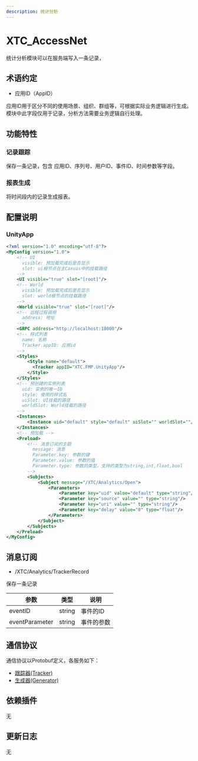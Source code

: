 ```yaml
---
description: 统计分析
---
```


# XTC\_AccessNet

统计分析模块可以在服务端写入一条记录，

## 术语约定

* 应用ID（AppID）

应用ID用于区分不同的使用场景、组织、群组等，可根据实际业务逻辑进行生成。模块中此字段仅用于记录，分析方法需要业务逻辑自行处理。


## 功能特性

### 记录跟踪

保存一条记录，包含 应用ID、序列号、用户ID、事件ID、时间参数等字段。

### 报表生成

将时间段内的记录生成报表。

## 配置说明

### UnityApp

```xml
<?xml version="1.0" encoding="utf-8"?>
<MyConfig version="1.0">
    <!-- UI 
      visible: 预加载完成后是否显示
      slot: ui根节点在主Canvas中的挂载路径
    -->
    <UI visible="true" slot="[root]"/>
    <!-- World
      visible: 预加载完成后是否显示
      slot: world根节点的挂载路径
    -->
    <World visible="true" slot="[root]"/>
    <!-- 远程过程调用
      address: 地址
    -->
    <GRPC address="http://localhost:18000"/>
    <!-- 样式列表
      name: 名称
      Tracker.appID: 应用id
    -->
    <Styles>
        <Style name="default">
          <Tracker appID="XTC.FMP.UnityApp"/>
        </Style>
    </Styles>
    <!-- 预创建的实例列表
      uid: 实例的唯一ID
      style: 使用的样式名
      uiSlot: UI挂载的路径
      worldSlot: World挂载的路径
    -->
    <Instances>
        <Instance uid="default" style="default" uiSlot="" worldSlot=""/>
    </Instances>
    <!-- 预加载 -->
    <Preload>
        <!-- 消息订阅的主题
          message: 消息
          Parameter.key: 参数的键
          Parameter.value: 参数的值
          Parameter.type: 参数的类型，支持的类型为string,int,float,bool
        -->
        <Subjects>
            <Subject message="/XTC/Analytics/Open">
                <Parameters>
                    <Parameter key="uid" value="default" type="string"/>
                    <Parameter key="source" value="" type="string"/>
                    <Parameter key="uri" value="" type="string"/>
                    <Parameter key="delay" value="0" type="float"/>
                </Parameters>
            </Subject>
        </Subjects>
    </Preload>
</MyConfig>
```

## 消息订阅

* /XTC/Analytics/TrackerRecord

保存一条记录

| 参数  | 类型     | 说明     |
| --- | ------ | ------ |
| eventID | string | 事件的ID|
| eventParameter | string | 事件的参数|

## 通信协议

通信协议以Protobuf定义，各服务如下：

* [跟踪器(Tracker)](https://github.com/xtech-cloud/FMP-MOD-Analytics/tree/main/proto/Analytics/tracker.proto)
* [生成器(Generator)](https://github.com/xtech-cloud/FMP-MOD-Analytics/tree/main/proto/Analytics/generator.proto)

## 依赖插件

无

## 更新日志

无
